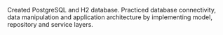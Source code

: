 Created PostgreSQL and H2 database. Practiced database connectivity, data manipulation and application architecture by implementing model, repository and service layers.
